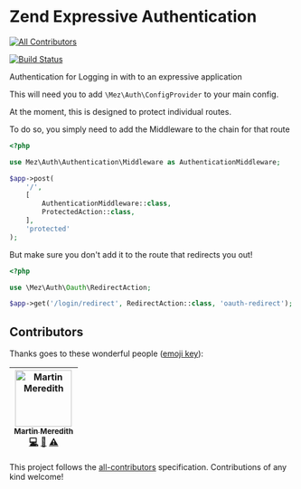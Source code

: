 # Zend Expressive Authentication
[![All Contributors](https://img.shields.io/badge/all_contributors-1-orange.svg?style=flat-square)](#contributors)

[![Build Status](https://travis-ci.org/stickeeuk/zend-expressive-auth.svg?branch=master)](https://travis-ci.org/stickeeuk/zend-expressive-auth)

Authentication for Logging in with to an expressive application


This will need you to add `\Mez\Auth\ConfigProvider` to your main config.


At the moment, this is designed to protect individual routes.

To do so, you simply need to add the Middleware to the chain for that route

```php
<?php

use Mez\Auth\Authentication\Middleware as AuthenticationMiddleware;

$app->post(
    '/',
    [
        AuthenticationMiddleware::class,
        ProtectedAction::class,
    ],
    'protected'
);
```

But make sure you don't add it to the route that redirects you out!

```php
<?php

use \Mez\Auth\Oauth\RedirectAction;

$app->get('/login/redirect', RedirectAction::class, 'oauth-redirect');
```

## Contributors

Thanks goes to these wonderful people ([emoji key](https://github.com/all-contributors/all-contributors#emoji-key)):

<!-- ALL-CONTRIBUTORS-LIST:START - Do not remove or modify this section -->
<!-- prettier-ignore -->
| [<img src="https://avatars3.githubusercontent.com/u/570639?v=4" width="100px;" alt="Martin Meredith"/><br /><sub><b>Martin Meredith</b></sub>](https://www.sourceguru.net)<br />[💻](https://github.com/Mezzle/zend-expressive-auth/commits?author=mezzle "Code") [🚧](#maintenance-mezzle "Maintenance") [⚠️](https://github.com/Mezzle/zend-expressive-auth/commits?author=mezzle "Tests") |
| :---: |
<!-- ALL-CONTRIBUTORS-LIST:END -->

This project follows the [all-contributors](https://github.com/all-contributors/all-contributors) specification. Contributions of any kind welcome!